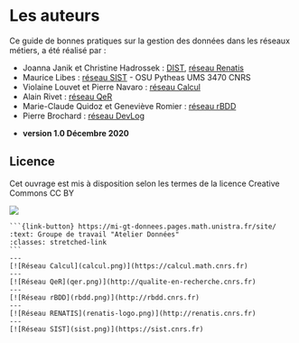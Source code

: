 # Les auteurs

Ce guide de bonnes pratiques sur la gestion des données dans les réseaux métiers, a été réalisé par  :

* Joanna Janik et Christine Hadrossek : [DIST](https://www.cnrs.fr/fr/personne/direction-information-scientifique-et-technique),  [réseau Renatis](http://renatis.cnrs.fr/)
* Maurice Libes : [réseau SIST](http://sist.cnrs.fr) - OSU Pytheas UMS 3470 CNRS
* Violaine Louvet et Pierre Navaro : [réseau Calcul](https://calcul.math.cnrs.fr/)
* Alain Rivet : [réseau QeR](http://qualite-en-recherche.cnrs.fr/)
* Marie-Claude Quidoz et Geneviève Romier : [réseau rBDD](http://rbdd.cnrs.fr/)
* Pierre Brochard : [réseau DevLog](devlog.cnrs.fr/)

- **version 1.0 Décembre 2020**

## Licence 

Cet ouvrage est mis à disposition selon les termes de la licence Creative Commons CC BY

[![](https://licensebuttons.net/l/by/3.0/fr/88x31.png)](https://creativecommons.org/licenses/by/3.0/fr/)

````{panels}
```{link-button} https://mi-gt-donnees.pages.math.unistra.fr/site/
:text: Groupe de travail "Atelier Données"
:classes: stretched-link
```
---
[![Réseau Calcul](calcul.png)](https://calcul.math.cnrs.fr)
---
[![Réseau QeR](qer.png)](http://qualite-en-recherche.cnrs.fr)
---
[![Réseau rBDD](rbdd.png)](http://rbdd.cnrs.fr)
---
[![Réseau RENATIS](renatis-logo.png)](http://renatis.cnrs.fr)
---
[![Réseau SIST](sist.png)](https://sist.cnrs.fr)
````
